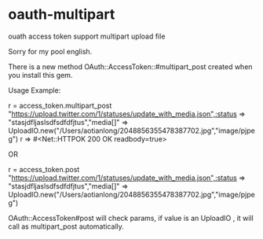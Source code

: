 oauth-multipart
===============

ouath access token support multipart upload file





Sorry for my pool english.


There is a new method  OAuth::AccessToken::#multipart_post  created when  you install this gem.

Usage Example:


  r = access_token.multipart_post "https://upload.twitter.com/1/statuses/update_with_media.json",:status => "stasjdfljaslsdfsdfdfjtus","media[]" => UploadIO.new("/Users/aotianlong/2048856355478387702.jpg","image/pjpeg")
  r => #<Net::HTTPOK 200 OK readbody=true> 

  OR 

  r = access_token.post "https://upload.twitter.com/1/statuses/update_with_media.json",:status => "stasjdfljaslsdfsdfdfjtus","media[]" => UploadIO.new("/Users/aotianlong/2048856355478387702.jpg","image/pjpeg")
  
  OAuth::AccessToken#post will check params, if value is an UploadIO , it will call as multipart_post automatically.
